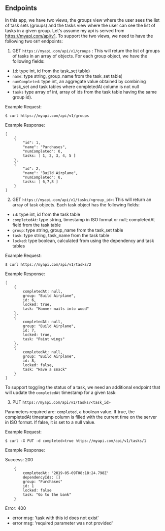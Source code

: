 ## Endpoints

In this app, we have two views, the groups view where the user sees the list of task sets (groups) and the tasks view where the user can see the list of tasks in a given group. Let's assume my api is served from https://myapi.com/api/v1. To support the two views, we need to have the following two `GET` endpoints:

1. GET `https://myapi.com/api/v1/groups` : This will return the list of groups of tasks in an array of objects. For each group object, we have the following fields:

- `id`: type int, id from the task_set table)
- `name`: type string, group_name from the task_set table)
- `numCompleted`: type int, an aggregate value obtained by combining task_set and task tables where completedAt column is not null
- `tasks` type array of int, array of ids from the task table having the same group id).

Example Request:

```
$ curl https://myapi.com/api/v1/groups
```

Example Response:

```
[
    {
        "id": 1,
        "name": "Purchases",
        "numCompleted": 0,
        tasks: [ 1, 2, 3, 4, 5 ]
    },
    {
        "id": 2,
        "name": "Build Airplane",
        "numCompleted": 0,
        tasks: [ 6,7,8 ]
    }
]
```

2. GET `https://myapi.com/api/v1/tasks/<group_id>`: This will return an array of task objects. Each task object has the following fields:

- `id`: type int, id from the task table
- `completedAt`: type string, timestamp in ISO format or null; completedAt field from the task table
- `group`: type string, group_name from the task_set table
- `task`: type string, task_name from the task table
- `locked`: type boolean, calculated from using the dependency and task tables

Example Request:

```
$ curl https://myapi.com/api/v1/tasks/2
```

Example Response:

```
[
    {
        completedAt: null,
        group: "Build Airplane",
        id: 6,
        locked: true,
        task: "Hammer nails into wood"
    },
    {
        completedAt: null,
        group: "Build Airplane",
        id: 7,
        locked: true,
        task: "Paint wings"
    },
    {
        completedAt: null,
        group: "Build Airplane",
        id: 8,
        locked: false,
        task: "Have a snack"
    }
]
```

To support toggling the status of a task, we need an additional endpoint that will update the `completedAt` timestamp for a given task:

3. PUT `https://myapi.com/api/v1/tasks/<task_id>`

Parameters required are: `completed`, a boolean value. If true, the completedAt timestamp column is filled with the current time on the server in ISO format. If false, it is set to a null value.

Example Request:

```
$ curl -X PUT -d completed=true https://myapi.com/api/v1/tasks/1
```

Example Response:

Success: 200

```
    {
        completedAt: '2019-05-09T08:18:24.798Z'
        dependencyIds: []
        group: "Purchases"
        id: 1
        locked: false
        task: "Go to the bank"
    }
```

Error: 400

- error msg: 'task with this id does not exist'
- error msg: 'required parameter was not provided'
